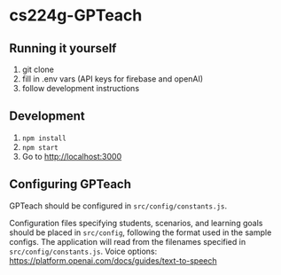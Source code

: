 # cs224g-GPTeach

## Running it yourself
1. git clone
2. fill in .env vars (API keys for firebase and openAI)
3. follow development instructions

## Development

1. `npm install`
2. `npm start`
3. Go to <http://localhost:3000>

## Configuring GPTeach

GPTeach should be configured in `src/config/constants.js`.

Configuration files specifying students, scenarios, and learning goals should be placed in `src/config`, following the format used in the sample configs. The application will read from the filenames specified in `src/config/constants.js`.
Voice options: <https://platform.openai.com/docs/guides/text-to-speech>

